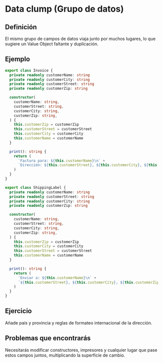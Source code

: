 # Data clump (Grupo de datos)

## Definición

El mismo grupo de campos de datos viaja junto por muchos lugares, lo que sugiere un Value Object
faltante y duplicación.

## Ejemplo

```typescript
export class Invoice {
  private readonly customerName: string
  private readonly customerCity: string
  private readonly customerStreet: string
  private readonly customerZip: string

  constructor(
    customerName: string,
    customerStreet: string,
    customerCity: string,
    customerZip: string,
  ) {
    this.customerZip = customerZip
    this.customerStreet = customerStreet
    this.customerCity = customerCity
    this.customerName = customerName
  }

  print(): string {
    return (
      `Factura para: ${this.customerName}\n` +
      `Dirección: ${this.customerStreet}, ${this.customerCity}, ${this.customerZip}`
    )
  }
}

export class ShippingLabel {
  private readonly customerName: string
  private readonly customerStreet: string
  private readonly customerCity: string
  private readonly customerZip: string

  constructor(
    customerName: string,
    customerStreet: string,
    customerCity: string,
    customerZip: string,
  ) {
    this.customerZip = customerZip
    this.customerCity = customerCity
    this.customerStreet = customerStreet
    this.customerName = customerName
  }

  print(): string {
    return (
      `Enviar a: ${this.customerName}\n` +
      `${this.customerStreet}, ${this.customerCity}, ${this.customerZip}`
    )
  }
}
```

## Ejercicio

Añade país y provincia y reglas de formateo internacional de la dirección.

## Problemas que encontrarás

Necesitarás modificar constructores, impresores y cualquier lugar que pase estos campos juntos,
multiplicando la superficie de cambio.
